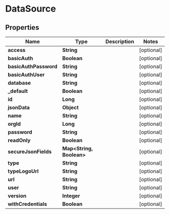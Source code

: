 
# DataSource

## Properties
Name | Type | Description | Notes
------------ | ------------- | ------------- | -------------
**access** | **String** |  |  [optional]
**basicAuth** | **Boolean** |  |  [optional]
**basicAuthPassword** | **String** |  |  [optional]
**basicAuthUser** | **String** |  |  [optional]
**database** | **String** |  |  [optional]
**_default** | **Boolean** |  |  [optional]
**id** | **Long** |  |  [optional]
**jsonData** | **Object** |  |  [optional]
**name** | **String** |  |  [optional]
**orgId** | **Long** |  |  [optional]
**password** | **String** |  |  [optional]
**readOnly** | **Boolean** |  |  [optional]
**secureJsonFields** | **Map&lt;String, Boolean&gt;** |  |  [optional]
**type** | **String** |  |  [optional]
**typeLogoUrl** | **String** |  |  [optional]
**url** | **String** |  |  [optional]
**user** | **String** |  |  [optional]
**version** | **Integer** |  |  [optional]
**withCredentials** | **Boolean** |  |  [optional]



